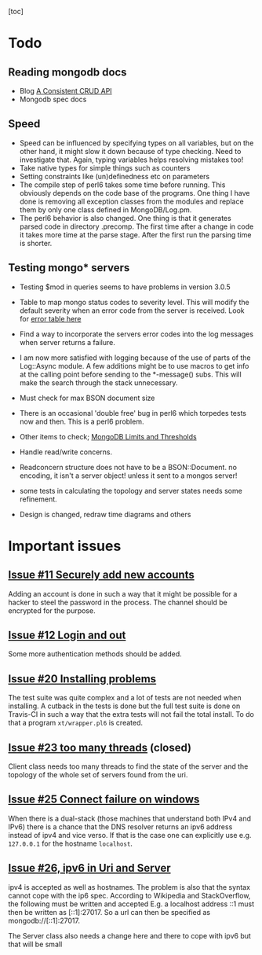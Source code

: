 
[toc]

# Todo

## Reading mongodb docs
* Blog [A Consistent CRUD API](https://www.mongodb.com/blog/post/consistent-crud-api-next-generation-mongodb-drivers?jmp=docs&_ga=1.72964115.1411139568.1420476116)
* Mongodb spec docs

## Speed
* Speed can be influenced by specifying types on all variables, but on the other hand, it might slow it down because of type checking. Need to investigate that. Again, typing variables helps resolving mistakes too!
* Take native types for simple things such as counters
* Setting constraints like (un)definedness etc on parameters
* The compile step of perl6 takes some time before running. This obviously depends on the code base of the programs. One thing I have done is removing all exception classes from the modules and replace them by only one class defined in MongoDB/Log.pm.
* The perl6 behavior is also changed. One thing is that it generates parsed code in directory .precomp. The first time after a change in code it takes more time at the parse stage. After the first run the parsing time is shorter.

## Testing mongo\* servers
* Testing $mod in queries seems to have problems in version 3.0.5
* Table to map mongo status codes to severity level. This will modify the default severity when an error code from the server is received. Look for  [error table here](https://github.com/mongodb/mongo/blob/master/docs/errors.md)
* Find a way to incorporate the servers error codes into the log messages when server returns a failure.
* I am now more satisfied with logging because of the use of parts of the Log::Async module. A few additions might be to use macros to get info at the calling point before sending to the \*-message() subs. This will make the search through the stack unnecessary.

* Must check for max BSON document size
* There is an occasional 'double free' bug in perl6 which torpedes tests now and then. This is a perl6 problem.

* Other items to check; [MongoDB Limits and Thresholds](https://docs.mongodb.org/manual/reference/limits/)

* Handle read/write concerns.
* Readconcern structure does not have to be a BSON::Document. no encoding, it isn't a server object! unless it sent to a mongos server!
* some tests in calculating the topology and server states needs some refinement.
* Design is changed, redraw time diagrams and others



# Important issues

## [Issue #11 Securely add new accounts](https://github.com/MARTIMM/mongo-perl6-driver/issues/11)
Adding an account is done in such a way that it might be possible for a hacker to steel the password in the process. The channel should be encrypted for the purpose.

## [Issue #12 Login and out](https://github.com/MARTIMM/mongo-perl6-driver/issues/12)
Some more authentication methods should be added.

## [Issue #20 Installing problems ](https://github.com/MARTIMM/mongo-perl6-driver/issues/20)
The test suite was quite complex and a lot of tests are not needed when installing. A cutback in the tests is done but the full test suite is done on Travis-CI in such a way that the extra tests will not fail the total install. To do that a program `xt/wrapper.pl6` is created.

## [Issue #23 too many threads](https://github.com/MARTIMM/mongo-perl6-driver/issues/23) (closed)
Client class needs too many threads to find the state of the server and the topology of the whole set of servers found from the uri.

## [Issue #25 Connect failure on windows](https://github.com/MARTIMM/mongo-perl6-driver/issues/25)
When there is a dual-stack (those machines that understand both IPv4 and IPv6) there is a chance that the DNS resolver returns an ipv6 address instead of ipv4 and vice verso. If that is the case one can explicitly use e.g. `127.0.0.1` for the hostname `localhost`.

## [Issue #26, ipv6 in Uri and Server](https://github.com/MARTIMM/mongo-perl6-driver/issues/26)
ipv4 is accepted as well as hostnames. The problem is also that the syntax cannot cope with the ip6 spec. According to Wikipedia and StackOverflow, the following must be written and accepted E.g. a localhost address ::1 must then be written as [::1]:27017. So a url can then be specified as mongodb://[::1]:27017.

The Server class also needs a change here and there to cope with ipv6 but that will be small
